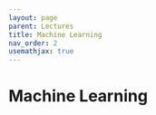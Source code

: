 ```yaml
---
layout: page
parent: Lectures
title: Machine Learning
nav_order: 2
usemathjax: true
---
```


# Machine Learning
